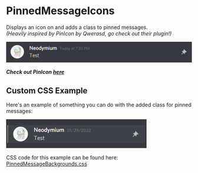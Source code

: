 # PinnedMessageIcons
Displays an icon on and adds a class to pinned messages.  
*(Heavily inspired by PinIcon by Qwerasd, go check out their plugin!)*

![preview](./assets/preview.png)

***Check out PinIcon [here](https://betterdiscord.app/plugin/PinIcon)***

## Custom CSS Example
Here's an example of something you can do with the added class for pinned messages:

![pinnedmessagebackgrounds](/CSS/assets/pinnedmessagebackgrounds.png)

CSS code for this example can be found here: [PinnedMessageBackgrounds.css](https://github.com/Neodymium7/BetterDiscordStuff/blob/main/CSS-Snippets/PinnedMessageBackgrounds.css)